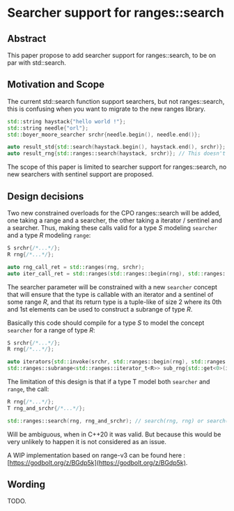 # Searcher support for ranges::search

## Abstract 

This paper propose to add searcher support for ranges::search, to be on par with std::search.

## Motivation and Scope

The current std::search function support searchers, but not ranges::search, this is confusing when you want to migrate to the new ranges library.

```cpp
std::string haystack{"hello world !"};
std::string needle{"orl"};
std::boyer_moore_searcher srchr{needle.begin(), needle.end()};

auto result_std{std::search(haystack.begin(), haystack.end(), srchr)}; // This works
auto result_rng{std::ranges::search(haystack, srchr)}; // This doesn't work in C++20
```

The scope of this paper is limited to searcher support for ranges::search, no new searchers with sentinel support are proposed.

## Design decisions

Two new constrained overloads for the CPO ranges::search will be added, one taking a range and a searcher, the other taking a iterator / sentinel and a searcher. Thus, making these calls valid for a type *S* modeling `searcher` and a type *R* modeling `range`:

```cpp
S srchr{/*...*/};
R rng{/*...*/};

auto rng_call_ret = std::ranges(rng, srchr);
auto iter_call_ret = std::ranges(std::ranges::begin(rng), std::ranges::end(rng), srchr);
```

The searcher parameter will be constrained with a new `searcher` concept that will ensure that the type is callable with an iterator and a sentinel of some range *R*, and that its return type is a tuple-like of size 2 where its 0th and 1st elements can be used to construct a subrange of type *R*.

Basically this code should compile for a type *S* to model the concept `searcher` for a range of type *R*:

```cpp
S srchr{/*...*/};
R rng{/*...*/};

auto iterators{std::invoke(srchr, std::ranges::begin(rng), std::ranges::end(rng))};
std::ranges::subrange<std::ranges::iterator_t<R>> sub_rng{std::get<0>(iterators), std::get<1>(iterators)};
```

The limitation of this design is that if a type T model both `searcher` and `range`, the call:

```cpp
R rng{/*...*/};
T rng_and_srchr{/*...*/};

std::ranges::search(rng, rng_and_srchr); // search(rng, rng) or search(rng, srchr) ?
```

Will be ambiguous, when in C++20 it was valid. But because this would be very unlikely to happen it is not considered as an issue.

A WIP implementation based on range-v3 can be found here : [https://godbolt.org/z/BGdp5k](https://godbolt.org/z/BGdp5k).

## Wording

TODO.

